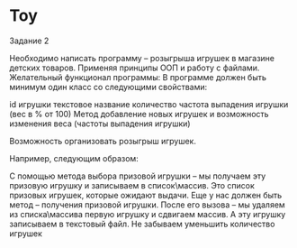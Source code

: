 # Toy


Задание 2

Необходимо написать программу – розыгрыша игрушек в магазине детских товаров.
Применяя принципы ООП и работу с файлами.
Желательный функционал программы:
В программе должен быть минимум один класс со следующими свойствами:

id игрушки
текстовое название
количество
частота выпадения игрушки (вес в % от 100)
Метод добавление новых игрушек и возможность изменения веса (частоты выпадения игрушки)

Возможность организовать розыгрыш игрушек.

Например, следующим образом:

С помощью метода выбора призовой игрушки – мы получаем эту призовую игрушку и записываем в список\массив. Это список призовых игрушек, которые ожидают выдачи. Еще у нас должен быть метод – получения призовой игрушки. После его вызова – мы удаляем из списка\массива первую игрушку и сдвигаем массив. А эту игрушку записываем в текстовый файл. Не забываем уменьшить количество игрушек

